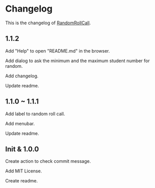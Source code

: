 # Changelog

This is the changelog of [RandomRollCall](https://github.com/ren-yc/RandomRollCall).

## 1.1.2

Add "Help" to open "README.md" in the browser.

Add dialog to ask the minimum and the maximum student number for random.

Add changelog.

Update readme.

## 1.1.0 ~ 1.1.1

Add label to random roll call.

Add menubar.

Update readme.

## Init & 1.0.0

Create action to check commit message.

Add MIT License.

Create readme.